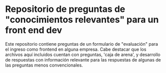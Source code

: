# Repositorio de preguntas de "conocimientos relevantes" para un front end dev

Este repositorio contiene preguntas de un formulario de "evaluación" para el ingreso como frontend en alguna empresa. Cabe destacar que los archivos aquí incluidos cuentan con preguntas, 'caja de arena', y desarrollo de respuestas con información relevante para las respuestas de algunas de las preguntas menos convencionales.